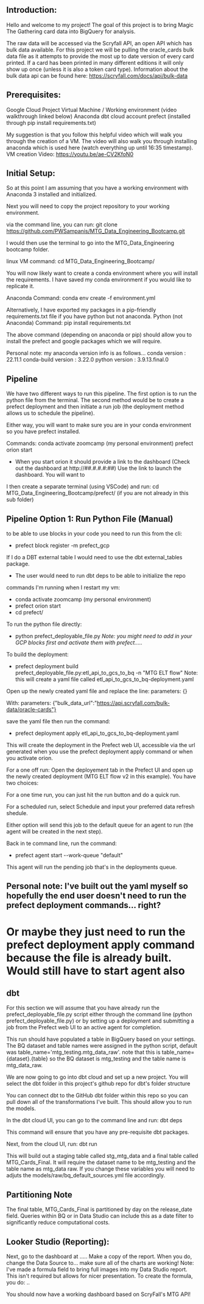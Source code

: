 ## Introduction:
Hello and welcome to my project! The goal of this project is to bring Magic The Gathering card data into BigQuery for analysis. 

The raw data will be accessed via the Scryfall API, an open API which has bulk data available. 
For this project we will be pulling the oracle_cards bulk data file as it attempts to provide the most up to date version of every card printed. 
If a card has been printed in many different editions it will only show up once (unless it is also a token card type).
Information about the bulk data api can be found here: https://scryfall.com/docs/api/bulk-data

## Prerequisites:
Google Cloud Project
Virtual Machine / Working environment (video walkthrough linked below)
Anaconda
dbt cloud account
prefect (installed through pip install requirements.txt)

My suggestion is that you follow this helpful video which will walk you through the creation of a VM. The video will also walk you through installing anaconda which is used here (watch everything up until 16:35 timestamp).
VM creation Video: https://youtu.be/ae-CV2KfoN0


## Initial Setup: 
So at this point I am assuming that you have a working environment with Anaconda 3 installed and initialized. 

Next you will need to copy the project repository to your working environment.

via the command line, you can run:
git clone https://github.com/PWSampanis/MTG_Data_Engineering_Bootcamp.git

I would then use the terminal to go into the MTG_Data_Engineering bootcamp folder.

linux VM command:
cd MTG_Data_Engineering_Bootcamp/

You will now likely want to create a conda environment where you will install the requirements. I have saved my conda environment if you would like to replicate it. 

Anaconda Command:
conda env create -f environment.yml

Alternatively, I have exported my packages in a pip-friendly requirements.txt file if you have python but not anaconda.
Python (not Anaconda) Command:
pip install requirements.txt

The above command (depending on anaconda or pip) should allow you to install the prefect and google packages which we will require.

Personal note: my anaconda version info is as follows...
conda version : 22.11.1
conda-build version : 3.22.0
python version : 3.9.13.final.0


## Pipeline

We have two different ways to run this pipeline. The first option is to run the python file from the terminal. The second method would be to create a prefect deployment and then initiate a run job (the deployment method allows us to schedule the pipeline).

Either way, you will want to make sure you are in your conda environment so you have prefect installed. 

Commands:
conda activate zoomcamp (my personal environment)
prefect orion start
- When you start orion it should provide a link to the dashboard (Check out the dashboard at http://##.#.#.#:##)
Use the link to launch the dashboard. You will want to 

I then create a separate terminal (using VSCode) and run:
cd MTG_Data_Engineering_Bootcamp/prefect/ (if you are not already in this sub folder)



## Pipeline Option 1: Run Python File (Manual)

to be able to use blocks in your code you need to run this from the cli:
- prefect block register -m prefect_gcp

If I do a DBT external table I would need to use the dbt external_tables package. 
- The user would need to run dbt deps to be able to initialize the repo

commands I'm running when I restart my vm:
- conda activate zoomcamp (my personal environment)
- prefect orion start
- cd prefect/

To run the python file directly: 
- python prefect_deployable_file.py
*Note: you might need to add in your GCP blocks first and activate them with prefect.....*

To build the deployment: 
- prefect deployment build prefect_deployable_file.py:etl_api_to_gcs_to_bq -n "MTG ELT flow"
Note: this will create a yaml file called etl_api_to_gcs_to_bq-deployment.yaml

Open up the newly created yaml file and replace the line:
parameters: {}

With:
parameters: {"bulk_data_url":"https://api.scryfall.com/bulk-data/oracle-cards"}

save the yaml file then run the command:
- prefect deployment apply etl_api_to_gcs_to_bq-deployment.yaml 

This will create the deployment in the Prefect web UI, accessible via the url generated when you use the prefect deployment apply command or when you activate orion. 

For a one off run: Open the deployement tab in the Prefect UI and open up the newly created deployment (MTG ELT flow v2 in this example). You have two choices:

For a one time run, you can just hit the run button and do a quick run. 

For a scheduled run, select Schedule and input your preferred data refresh shedule. 

Either option will send this job to the default queue for an agent to run (the agent will be created in the next step).

Back in te command line, run the command:
- prefect agent start --work-queue "default"

This agent will run the pending job that's in the deployments queue. 

## Personal note: I've built out the yaml myself so hopefully the end user doesn't need to run the prefect deployment commands... right? 
# Or maybe they just need to run the prefect deployment apply command because the file is already built. Would still have to start agent also

## dbt
For this section we will assume that you have already run the prefect_deployable_file.py script either through the command line (python prefect_deployable_file.py) or by setting up a deployment and submitting a job from the Prefect web UI to an active agent for completion. 

This run should have populated a table in BigQuery based on your settings. 
The BQ dataset and table names were assigned in the python script, default was table_name='mtg_testing.mtg_data_raw'. note that this is table_name={dataset}.{table} so the BQ dataset is mtg_testing and the table name is mtg_data_raw. 

We are now going to go into dbt cloud and set up a new project. You will select the dbt folder in this project's github repo for dbt's folder structure

You can connect dbt to the GitHub dbt folder within this repo so you can pull down all of the transformations I've built. This should allow you to run the models. 

In the dbt cloud UI, you can go to the command line and run:
dbt deps

This command will ensure that you have any pre-requisite dbt packages.

Next, from the cloud UI, run:
dbt run

This will build out a staging table called stg_mtg_data and a final table called MTG_Cards_Final. It will require the dataset name to be mtg_testing and the table name as mtg_data raw. If you change these variables you will need to adjuts the models/raw/bq_default_sources.yml file accordingly.

## Partitioning Note
The final table, MTG_Cards_Final is partitioned by day on the release_date field. Queries within BQ or in Data Studio can include this as a date filter to significantly reduce computational costs.

## Looker Studio (Reporting):
Next, go to the dashboard at .....
Make a copy of the report. When you do, change the Data Source to...
make sure all of the charts are working!
Note: I've made a formula field to bring full images into my Data Studio report. This isn't required but allows for nicer presentation. To create the formula, you do:
..

You should now have a working dashboard based on ScryFall's MTG API!

